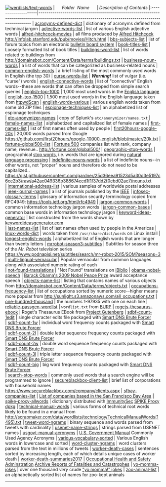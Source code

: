 [![werdlists/text-words](https://img.shields.io/badge/werdlists-text-words-purple/.svg?logo=github&style=popout&longCache=true)](# "werdlists/text-words")
|&nbsp;&nbsp;&nbsp;&nbsp;&nbsp;&nbsp;_Folder&nbsp;&nbsp;Name_&nbsp;&nbsp;&nbsp;&nbsp;&nbsp;&nbsp;| _Description of Contents_
|:--------------------|--------------------------------------------------------------------------------------------------------------------------------------------------------
| [acronyms-defined-dict](acronyms-defined-dict.txt) | dictionary of acronyms defined from technical jargon 
| [adjective-words-list](adjective-words-list.txt) | list of various English adjective words 
| [alfred-hitchcock-movies](alfred-hitchcock-movies.md) | all films produced by [Alfred Hitchcock](http://www.imdb.com/name/nm0000033/ "Alfred Hitchcock - IMDb") <http://infolab.stanford.edu/pub/movies/Hitch.html> 
| [bbs-subjects-list](bbs-subjects-list.txt) | list of forum topics from an electronic [bulletin board system](https://wikipedia.org/wiki/Bulletin_board_system "BBS") 
| [book-titles-list](book-titles-list.txt.xz) | Loosely formatted list of book titles 
| [buildings-word-list](buildings-word-list.txt) | list of words related to buildings from <http://domainsbot.com/Content/Data/terms/buildings.txt> 
| [business-noun-words](business-noun-words.txt) | a list of words that can be categorized as business-related nouns 
| [common-english-words](common-english-words.txt) | a brief listing of the most commonly used words in English (the top 30) 
| [curse-words-list](curse-words-list.txt) | _**Warning!**_ list of vulgar (i.e. "curse") words 
| [english-connective-words](english-connective-words.txt) | list of "connective" English words--these are words that can often be dropped from simple search queries 
| [english-top-1000](english-top-1000.txt) | 1,000 most used words in the [English language](https://wikipedia.org/wiki/English_language)
| [english-top-1500](english-top-1500.txt) | 1,500 most used words in the English language taken from [htpwdScan](https://github.com/lijiejie/htpwdScan "A python HTTP weak pass scanner")
| [english-words-various](english-words-various.txt.xz) | various english words taken from some old ZIP files 
| [espionage-techniques-list](espionage-techniques-list.txt) | an alphabetized list of espionage techniques  
| [etc-anonymizer-names](etc-anonymizer-names.txt) | copy of Splunk's `etc/anonymizer/names.txt` 
| [female-names-list](female-names-list.txt) | alphabetized and capitalized list of female names 
| [first-names-list](first-names-list.txt) | list of first names often used by people 
| [first20hours-google-20k](first20hours-google-20k.txt) | 20,000 words parsed from Google <https://github.com/first20hours/google-10000-english/blob/master/20k.txt> 
| [fortune-global500-list](fortune-global500-list.txt) | [Fortune 500](https://wikipedia.org/wiki/Fortune_500) companies list with rank, company name, revenue.. <http://fortune.com/global500/> 
| [geographic-stop-words](geographic-stop-words.txt) | geographical [stop words](https://wikipedia.org/wiki/Stop_words), i.e. words that are ignored during [natural language processing](https://wikipedia.org/wiki/Natural-language_processing) 
| [indefinite-nouns-words](indefinite-nouns-words.txt) |  a list of indefinite nouns--in other words, not "proper" nouns and therefore do not need to be capitalized.. <https://gist.githubusercontent.com/gardner/25d36eea91523d5a30d3e5197c6cc2b3/raw/a42ac049336b388674ecd1f1f37dd2f0cbd02ae7/nouns.txt>  
| [international-address-list](international-address-list.txt.xz) | various samples of worldwide postal addresses  
| [ieee-journal-names](ieee-journal-names.txt) | a list of journals published by the [IEEE](https://ieee.org "Institute of Electrical and Electronic Engineers") 
| [infosec-glossary-terms](infosec-glossary-terms.txt) | glossary of information security terminology copied from RFC4949: <https://tools.ietf.org/html/rfc4949> 
| [jargon-common-words](jargon-common-words.txt) | common information technology jargon words 
| [jargon-common-bases](jargon-common-bases.txt) | common base words in information technology jargon 
| [keyword-ideas-generator](keyword-ideas-generator.txt) | list constructed from the words shown by [keywordideasgenerator.com](https://www.keywordideasgenerator.com)  
| [last-names-list](last-names-list.txt) | list of last names often used by people in the Americas 
| [linux-words-dict](linux-words-dict.txt) | words taken from `/usr/share/dict/words` on Linux install 
| [longest-english-words](longest-english-words.txt) | alphabetized list of English words that are longer than twenty letters 
| [mrrobot-season3-subtitles](mrrobot-season3-subtitles.txt) | Subtitles for season three of the _Mr. Robot_ television series <https://www.podnapisi.net/subtitles/search/mr-robot-2015/SOM?seasons=3> 
| [multi-lingual-vernacular](multi-lingual-vernacular.txt.xz) | Popular vernacular from common languages along with associated numeric rating of each  
| [not-found-translations](not-found-translations.txt) | "Not Found" translations on [iBiblio](http://ibiblio.org) 
| [obama-nobel-speech](obama-nobel-speech.txt) | [Barack Obama's 2009 Nobel Peace Prize](https://wikipedia.org/wiki/2009_Nobel_Peace_Prize#Barack_Obama) award acceptance speech 
| [objects-name-list](objects-name-list.txt) | listing that contains names of various objects from <http://domainsbot.com/Content/Data/terms/objects.txt> 
| [occupations-frequency-list](occupations-frequency-list.txt.xz) |  list of occupations sorted by numeric score--higher means more popular from <http://sunlight.s3.amazonaws.com/all_occupations.txt> 
| [one-hundred-thousand](one-hundred-thousand.txt) | the numbers 1-97935 with one on each line 
| [reliable-passgen-wordlist](reliable-passgen-wordlist.txt) | `wordlist.txt` from [BURP](https://github.com/jwmarshall/BURP "Beaituful Unique Reliable Password generator") 
| [rogets-thesaurus-ebook](rogets-thesaurus-ebook.txt.xz) | Roget's Thesaurus EBook from [Project Gutenberg](https://www.gutenberg.org) 
| [sdbf-count-1edit](sdbf-count-1edit.txt) | single character edits file packaged with [Smart DNS Brute Forcer](https://github.com/jfrancois/SDBF)  
| [sdbf-count-1w](sdbf-count-1w.txt.xz) | individual word frequency counts packaged with [Smart DNS Brute Forcer](https://github.com/jfrancois/SDBF)  
| [sdbf-count-2l](sdbf-count-2l.txt) | double letter sequence frequency counts packaged with [Smart DNS Brute Forcer](https://github.com/jfrancois/SDBF)  
| [sdbf-count-2w](sdbf-count-2w.txt.gz) | double word sequence frequency counts packaged with [Smart DNS Brute Forcer](https://github.com/jfrancois/SDBF)  
| [sdbf-count-3l](sdbf-count-3l.txt) | triple letter sequence frequency counts packaged with [Smart DNS Brute Forcer](https://github.com/jfrancois/SDBF)  
| [sdbf-count-big](sdbf-count-big.txt) | big word frequency counts packaged with [Smart DNS Brute Forcer](https://github.com/jfrancois/SDBF)  
| [search-stop-words](search-stop-words.txt) | commonly used words that a search engine will be programmed to ignore
| [secureblackbox-client-list](secureblackbox-client-list.txt) | brief list of corporations with household names <https://www.secureblackbox.com/company/clients.aspx> 
| [sfbay-companies-list](sfbay-companies-list.txt) | [List of companies based in the San Francisco Bay Area](https://wikipedia.org/wiki/List_of_companies_based_in_the_San_Francisco_Bay_Area) 
| [spike-proxy-allwords](spike-proxy-allwords.txt) | dictionary distributed with [ImmunitySec](http://www.immunitysec.com/ "Immunity Inc.") [SPIKE Proxy dpkg](https://packages.debian.org/sid/net/spikeproxy) 
| [technical-manual-words](technical-manual-words.txt) | various forms of technical root words likely to be found in a manual from <http://scrapmaker.com/data/wordlists/technology/TechnicalManualWords(1495).txt> 
| [tweet-word-ngrams](tweet-word-ngrams.txt.xz) |  binary sequence and words parsed from tweets with cardinality 
| [usenet-name-strings](usenet-name-strings.txt) |  strings parsed from USENET names 
| [usgovt-manual-acronyms](usgovt-manual-acronyms.txt) | [U.S. Government Manual](https://usgovernmentmanual.gov) Commonly Used Agency Acronyms 
| [various-vocabulary-sorted](various-vocabulary-sorted.txt) | Various English words in lowercase and sorted 
| [word-cluster-ngrams](word-cluster-ngrams.txt) | word clusters parsed from the text in millions of tweets 
| [worker-death-cases](worker-death-cases.txt) | sentences sorted by increasing length, each of which details unique cases of worker death 
| [worker-death-summaries2017](worker-death-summaries2017.csv) | [Occupational Health and Safety Adminstration](https://osha.gov "United States Department of Labor") [Archive Reports of Fatalities and Catastrophes](https://www.osha.gov/dep/fatcat/dep_fatcat_archive.html "Fatality Inspection Data Incident Files for Federal/State Summaries") 
| [yo-momma-jokes](yo-momma-jokes.txt) | over one thousand _very_ crude ["yo momma!" jokes](https://yomamajokesgalore.com/ "Yo Mama Jokes Galore!") 
| [zoo-animal-list](zoo-animal-list.txt) | an alphabetically sorted list of names for zoo-kept animals 

* * *


